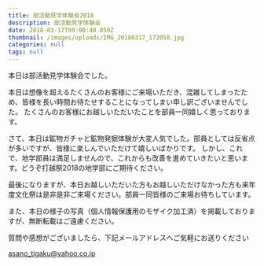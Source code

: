 ```yaml
---
title: 部活動見学体験会2018
description: 部活動見学体験会
date: 2018-03-17T09:00:40.859Z
thumbnail: /images/uploads/IMG_20180317_172058.jpg
categories: null
tags: null
---
```

本日は部活動見学体験会でした。

本日は想像を超えるたくさんのお客様にご来場いただき、混雑してしまったため、皆様を長い時間お待たせすることになってしまい申し訳ございませんでした。
たくさんのお客様にお越しいただいたことを部員一同嬉しく思っております。

さて、本日は鉱物ガチャと鉱物発掘体験が大変人気でした。部員としては反省点が多いですが、皆様に楽しんでいただけて嬉しいばかりです。
しかし、これで、地学部員は満足しませんので、これからも改善を進めていきたいと思います。どうぞ打越祭2018の地学部にご期待ください。

最後になりますが、本日お越しいただいた方もお越しいただけなかった方も来年度文化祭は是非是非ご来場ください。部員一同皆様のご来場お待ちしています。

また、本日の様子の写真（個人情報保護用のモザイク加工済）を掲載しておりますが、無断転載はご遠慮ください。

質問や感想がございましたら、下記メールアドレスへご気軽にお送りください

asano_tigaku@yahoo.co.jp
